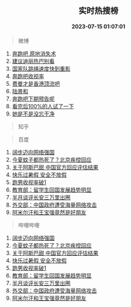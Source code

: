 <div align="center"><h2>实时热搜榜</h2><h4>2023-07-15 01:07:01</h4></div>

> 微博  

1. [奔跑吧 原地消失术](https://s.weibo.com/weibo?q=%E5%A5%94%E8%B7%91%E5%90%A7%20%E5%8E%9F%E5%9C%B0%E6%B6%88%E5%A4%B1%E6%9C%AF&t=31&band_rank=1&Refer=top)<br />
2. [建议迪丽热巴别看](https://s.weibo.com/weibo?q=%23%E5%BB%BA%E8%AE%AE%E8%BF%AA%E4%B8%BD%E7%83%AD%E5%B7%B4%E5%88%AB%E7%9C%8B%23&t=31&band_rank=2&Refer=top)<br />
3. [国家队跳绳速度快到重影](https://s.weibo.com/weibo?q=%23%E5%9B%BD%E5%AE%B6%E9%98%9F%E8%B7%B3%E7%BB%B3%E9%80%9F%E5%BA%A6%E5%BF%AB%E5%88%B0%E9%87%8D%E5%BD%B1%23&t=31&band_rank=3&Refer=top)<br />
4. [奔跑吧收视率](https://s.weibo.com/weibo?q=%E5%A5%94%E8%B7%91%E5%90%A7%E6%94%B6%E8%A7%86%E7%8E%87&t=31&band_rank=4&Refer=top)<br />
5. [费曼才是香港顶流吧](https://s.weibo.com/weibo?q=%23%E8%B4%B9%E6%9B%BC%E6%89%8D%E6%98%AF%E9%A6%99%E6%B8%AF%E9%A1%B6%E6%B5%81%E5%90%A7%23&t=31&band_rank=5&Refer=top)<br />
6. [陆景和](https://s.weibo.com/weibo?q=%E9%99%86%E6%99%AF%E5%92%8C&t=31&band_rank=6&Refer=top)<br />
7. [奔跑吧下期预告呢](https://s.weibo.com/weibo?q=%23%E5%A5%94%E8%B7%91%E5%90%A7%E4%B8%8B%E6%9C%9F%E9%A2%84%E5%91%8A%E5%91%A2%23&t=31&band_rank=7&Refer=top)<br />
8. [看完后100%的人试了一下](https://s.weibo.com/weibo?q=%23%E7%9C%8B%E5%AE%8C%E5%90%8E100%25%E7%9A%84%E4%BA%BA%E8%AF%95%E4%BA%86%E4%B8%80%E4%B8%8B%23&t=31&band_rank=8&Refer=top)<br />
9. [她是不是没忘干净](https://s.weibo.com/weibo?q=%E5%A5%B9%E6%98%AF%E4%B8%8D%E6%98%AF%E6%B2%A1%E5%BF%98%E5%B9%B2%E5%87%80&t=31&band_rank=9&Refer=top)<br />

> 知乎  


> 百度  

1. [阔步迈向网络强国](https://www.baidu.com/s?wd=%E9%98%94%E6%AD%A5%E8%BF%88%E5%90%91%E7%BD%91%E7%BB%9C%E5%BC%BA%E5%9B%BD&sa=fyb_news&rsv_dl=fyb_news)<br />
2. [今夏蚊子都热死了？北京疾控回应](https://www.baidu.com/s?wd=%E4%BB%8A%E5%A4%8F%E8%9A%8A%E5%AD%90%E9%83%BD%E7%83%AD%E6%AD%BB%E4%BA%86%EF%BC%9F%E5%8C%97%E4%BA%AC%E7%96%BE%E6%8E%A7%E5%9B%9E%E5%BA%94&sa=fyb_news&rsv_dl=fyb_news)<br />
3. [关于阿斯巴甜 中国官方回应评估结果](https://www.baidu.com/s?wd=%E5%85%B3%E4%BA%8E%E9%98%BF%E6%96%AF%E5%B7%B4%E7%94%9C+%E4%B8%AD%E5%9B%BD%E5%AE%98%E6%96%B9%E5%9B%9E%E5%BA%94%E8%AF%84%E4%BC%B0%E7%BB%93%E6%9E%9C&sa=fyb_news&rsv_dl=fyb_news)<br />
4. [快乐过暑假 安全不放假](https://www.baidu.com/s?wd=%E5%BF%AB%E4%B9%90%E8%BF%87%E6%9A%91%E5%81%87+%E5%AE%89%E5%85%A8%E4%B8%8D%E6%94%BE%E5%81%87&sa=fyb_news&rsv_dl=fyb_news)<br />
5. [跑男收视率破1](https://www.baidu.com/s?wd=%E8%B7%91%E7%94%B7%E6%94%B6%E8%A7%86%E7%8E%87%E7%A0%B41&sa=fyb_news&rsv_dl=fyb_news)<br />
6. [教育部：留学生回国发展趋势明显](https://www.baidu.com/s?wd=%E6%95%99%E8%82%B2%E9%83%A8%EF%BC%9A%E7%95%99%E5%AD%A6%E7%94%9F%E5%9B%9E%E5%9B%BD%E5%8F%91%E5%B1%95%E8%B6%8B%E5%8A%BF%E6%98%8E%E6%98%BE&sa=fyb_news&rsv_dl=fyb_news)<br />
7. [半月谈评长安三万里出圈](https://www.baidu.com/s?wd=%E5%8D%8A%E6%9C%88%E8%B0%88%E8%AF%84%E9%95%BF%E5%AE%89%E4%B8%89%E4%B8%87%E9%87%8C%E5%87%BA%E5%9C%88&sa=fyb_news&rsv_dl=fyb_news)<br />
8. [外交部：中国政府遭受海量网络攻击](https://www.baidu.com/s?wd=%E5%A4%96%E4%BA%A4%E9%83%A8%EF%BC%9A%E4%B8%AD%E5%9B%BD%E6%94%BF%E5%BA%9C%E9%81%AD%E5%8F%97%E6%B5%B7%E9%87%8F%E7%BD%91%E7%BB%9C%E6%94%BB%E5%87%BB&sa=fyb_news&rsv_dl=fyb_news)<br />
9. [阿米尔汗和王宝强竟然是好朋友](https://www.baidu.com/s?wd=%E9%98%BF%E7%B1%B3%E5%B0%94%E6%B1%97%E5%92%8C%E7%8E%8B%E5%AE%9D%E5%BC%BA%E7%AB%9F%E7%84%B6%E6%98%AF%E5%A5%BD%E6%9C%8B%E5%8F%8B&sa=fyb_news&rsv_dl=fyb_news)<br />

> 哔哩哔哩  

1. [阔步迈向网络强国](https://www.baidu.com/s?wd=%E9%98%94%E6%AD%A5%E8%BF%88%E5%90%91%E7%BD%91%E7%BB%9C%E5%BC%BA%E5%9B%BD&sa=fyb_news&rsv_dl=fyb_news)<br />
2. [今夏蚊子都热死了？北京疾控回应](https://www.baidu.com/s?wd=%E4%BB%8A%E5%A4%8F%E8%9A%8A%E5%AD%90%E9%83%BD%E7%83%AD%E6%AD%BB%E4%BA%86%EF%BC%9F%E5%8C%97%E4%BA%AC%E7%96%BE%E6%8E%A7%E5%9B%9E%E5%BA%94&sa=fyb_news&rsv_dl=fyb_news)<br />
3. [关于阿斯巴甜 中国官方回应评估结果](https://www.baidu.com/s?wd=%E5%85%B3%E4%BA%8E%E9%98%BF%E6%96%AF%E5%B7%B4%E7%94%9C+%E4%B8%AD%E5%9B%BD%E5%AE%98%E6%96%B9%E5%9B%9E%E5%BA%94%E8%AF%84%E4%BC%B0%E7%BB%93%E6%9E%9C&sa=fyb_news&rsv_dl=fyb_news)<br />
4. [快乐过暑假 安全不放假](https://www.baidu.com/s?wd=%E5%BF%AB%E4%B9%90%E8%BF%87%E6%9A%91%E5%81%87+%E5%AE%89%E5%85%A8%E4%B8%8D%E6%94%BE%E5%81%87&sa=fyb_news&rsv_dl=fyb_news)<br />
5. [跑男收视率破1](https://www.baidu.com/s?wd=%E8%B7%91%E7%94%B7%E6%94%B6%E8%A7%86%E7%8E%87%E7%A0%B41&sa=fyb_news&rsv_dl=fyb_news)<br />
6. [教育部：留学生回国发展趋势明显](https://www.baidu.com/s?wd=%E6%95%99%E8%82%B2%E9%83%A8%EF%BC%9A%E7%95%99%E5%AD%A6%E7%94%9F%E5%9B%9E%E5%9B%BD%E5%8F%91%E5%B1%95%E8%B6%8B%E5%8A%BF%E6%98%8E%E6%98%BE&sa=fyb_news&rsv_dl=fyb_news)<br />
7. [半月谈评长安三万里出圈](https://www.baidu.com/s?wd=%E5%8D%8A%E6%9C%88%E8%B0%88%E8%AF%84%E9%95%BF%E5%AE%89%E4%B8%89%E4%B8%87%E9%87%8C%E5%87%BA%E5%9C%88&sa=fyb_news&rsv_dl=fyb_news)<br />
8. [外交部：中国政府遭受海量网络攻击](https://www.baidu.com/s?wd=%E5%A4%96%E4%BA%A4%E9%83%A8%EF%BC%9A%E4%B8%AD%E5%9B%BD%E6%94%BF%E5%BA%9C%E9%81%AD%E5%8F%97%E6%B5%B7%E9%87%8F%E7%BD%91%E7%BB%9C%E6%94%BB%E5%87%BB&sa=fyb_news&rsv_dl=fyb_news)<br />
9. [阿米尔汗和王宝强竟然是好朋友](https://www.baidu.com/s?wd=%E9%98%BF%E7%B1%B3%E5%B0%94%E6%B1%97%E5%92%8C%E7%8E%8B%E5%AE%9D%E5%BC%BA%E7%AB%9F%E7%84%B6%E6%98%AF%E5%A5%BD%E6%9C%8B%E5%8F%8B&sa=fyb_news&rsv_dl=fyb_news)<br />
